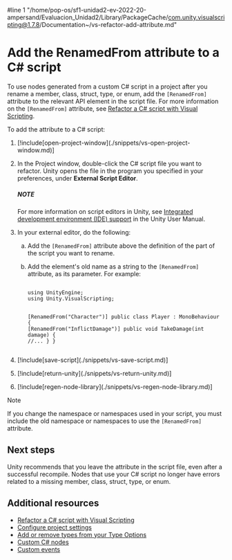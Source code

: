 #line 1 "/home/pop-os/sf1-unidad2-ev-2022-20-ampersand/Evaluacion_Unidad2/Library/PackageCache/com.unity.visualscripting@1.7.8/Documentation~/vs-refactor-add-attribute.md"
# Add the RenamedFrom attribute to a C# script

To use nodes generated from a custom C# script in a project after you rename a member, class, struct, type, or enum, add the `[RenamedFrom]` attribute to the relevant API element in the script file. For more information on the `[RenamedFrom]` attribute, see [Refactor a C# script with Visual Scripting](vs-refactoring.md).

To add the attribute to a C# script:

<ol>
<li><p>[!include[open-project-window](./snippets/vs-open-project-window.md)]</p></li>
<li><p>In the Project window, double-click the C# script file you want to refactor. Unity opens the file in the program you specified in your preferences, under <strong>External Script Editor</strong>.</p>
<div class="NOTE"><h5>NOTE</h5><p>For more information on script editors in Unity, see <a href="https://docs.unity3d.com/Manual/ScriptingToolsIDEs.html">Integrated development environment (IDE) support</a> in the Unity User Manual.</p></div>
</li>
<li><p>In your external editor, do the following:</p>
<ol type="a">
<li><p>Add the <code>[RenamedFrom]</code> attribute above the definition of the part of the script you want to rename.</p></li>
<li><p>Add the element's old name as a string to the <code>[RenamedFrom]</code> attribute, as its parameter. For example:</p></li>
<pre><code class="lang-C#">
using UnityEngine; 
using Unity.VisualScripting; 

[RenamedFrom(&quot;Character&quot;)]
public class Player : MonoBehaviour
{
    [RenamedFrom(&quot;InflictDamage&quot;)]
    public void TakeDamage(int damage)
    {
        //...
    }
}
</code></pre>
</ol></li>
<li><p>[!include[save-script](./snippets/vs-save-script.md)]</p></li>
<li><p>[!include[return-unity](./snippets/vs-return-unity.md)]</p></li>
<li><p>[!include[regen-node-library](./snippets/vs-regen-node-library.md)]</p></li>
</ol>

> [!NOTE]
> If you change the namespace or namespaces used in your script, you must include the old namespace or namespaces to use the `[RenamedFrom]` attribute. 

## Next steps

Unity recommends that you leave the attribute in the script file, even after a successful recompile. Nodes that use your C# script no longer have errors related to a missing member, class, struct, type, or enum.

## Additional resources

- [Refactor a C# script with Visual Scripting](vs-refactor-add-attribute.md)
- [Configure project settings](vs-configuration.md)
- [Add or remove types from your Type Options](vs-add-remove-type-options.md)
- [Custom C# nodes](vs-create-custom-node.md)
- [Custom events](vs-custom-events.md)